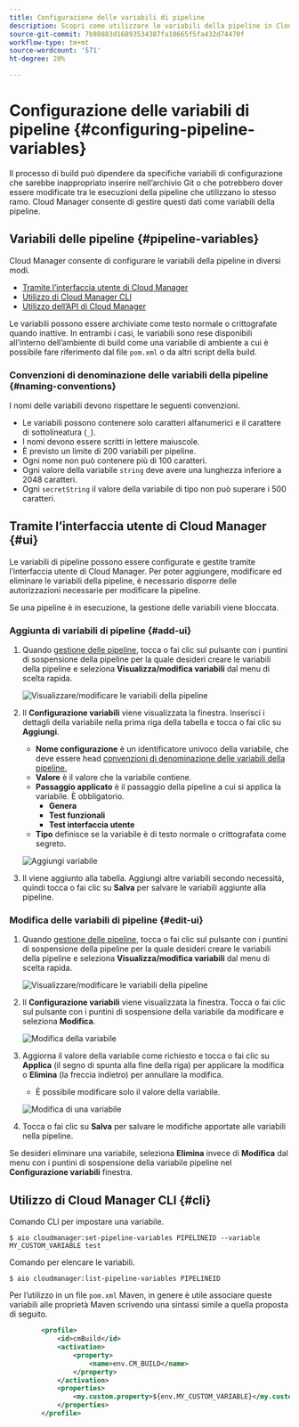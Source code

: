 ```yaml
---
title: Configurazione delle variabili di pipeline
description: Scopri come utilizzare le variabili della pipeline in Cloud Manager per gestire variabili di configurazione specifiche per la build.
source-git-commit: 7b98883d16893534387fa10665f5fa432d74470f
workflow-type: tm+mt
source-wordcount: '571'
ht-degree: 20%

---
```



# Configurazione delle variabili di pipeline {#configuring-pipeline-variables}

Il processo di build può dipendere da specifiche variabili di configurazione che sarebbe inappropriato inserire nell’archivio Git o che potrebbero dover essere modificate tra le esecuzioni della pipeline che utilizzano lo stesso ramo. Cloud Manager consente di gestire questi dati come variabili della pipeline.

## Variabili delle pipeline {#pipeline-variables}

Cloud Manager consente di configurare le variabili della pipeline in diversi modi.

* [Tramite l’interfaccia utente di Cloud Manager](#ui)
* [Utilizzo di Cloud Manager CLI](#cli)
* [Utilizzo dell’API di Cloud Manager](https://developer.adobe.com/experience-cloud/cloud-manager/reference/api/#tag/Variables/operation/getPipelineVariables)

Le variabili possono essere archiviate come testo normale o crittografate quando inattive. In entrambi i casi, le variabili sono rese disponibili all’interno dell’ambiente di build come una variabile di ambiente a cui è possibile fare riferimento dal file `pom.xml` o da altri script della build.

### Convenzioni di denominazione delle variabili della pipeline {#naming-conventions}

I nomi delle variabili devono rispettare le seguenti convenzioni.

* Le variabili possono contenere solo caratteri alfanumerici e il carattere di sottolineatura (`_`).
* I nomi devono essere scritti in lettere maiuscole.
* È previsto un limite di 200 variabili per pipeline.
* Ogni nome non può contenere più di 100 caratteri.
* Ogni valore della variabile `string` deve avere una lunghezza inferiore a 2048 caratteri.
* Ogni `secretString` il valore della variabile di tipo non può superare i 500 caratteri.

## Tramite l’interfaccia utente di Cloud Manager {#ui}

Le variabili di pipeline possono essere configurate e gestite tramite l’interfaccia utente di Cloud Manager. Per poter aggiungere, modificare ed eliminare le variabili della pipeline, è necessario disporre delle autorizzazioni necessarie per modificare la pipeline.

Se una pipeline è in esecuzione, la gestione delle variabili viene bloccata.

### Aggiunta di variabili di pipeline {#add-ui}

1. Quando [gestione delle pipeline,](/help/implementing/cloud-manager/configuring-pipelines/managing-pipelines.md) tocca o fai clic sul pulsante con i puntini di sospensione della pipeline per la quale desideri creare le variabili della pipeline e seleziona **Visualizza/modifica variabili** dal menu di scelta rapida.

   ![Visualizzare/modificare le variabili della pipeline](/help/implementing/cloud-manager/assets/pipeline-variables-view-edit.png)

1. Il **Configurazione variabili** viene visualizzata la finestra. Inserisci i dettagli della variabile nella prima riga della tabella e tocca o fai clic su **Aggiungi**.

   * **Nome configurazione** è un identificatore univoco della variabile, che deve essere head [convenzioni di denominazione delle variabili della pipeline.](#naming-conventions)
   * **Valore** è il valore che la variabile contiene.
   * **Passaggio applicato** è il passaggio della pipeline a cui si applica la variabile. È obbligatorio.
      * **Genera**
      * **Test funzionali**
      * **Test interfaccia utente**
   * **Tipo** definisce se la variabile è di testo normale o crittografata come segreto.

   ![Aggiungi variabile](/help/implementing/cloud-manager/assets/pipeline-variables-add-variable.png)

1. Il viene aggiunto alla tabella. Aggiungi altre variabili secondo necessità, quindi tocca o fai clic su **Salva** per salvare le variabili aggiunte alla pipeline.

### Modifica delle variabili di pipeline {#edit-ui}

1. Quando [gestione delle pipeline,](/help/implementing/cloud-manager/configuring-pipelines/managing-pipelines.md) tocca o fai clic sul pulsante con i puntini di sospensione della pipeline per la quale desideri creare le variabili della pipeline e seleziona **Visualizza/modifica variabili** dal menu di scelta rapida.

   ![Visualizzare/modificare le variabili della pipeline](/help/implementing/cloud-manager/assets/pipeline-variables-view-edit.png)

1. Il **Configurazione variabili** viene visualizzata la finestra. Tocca o fai clic sul pulsante con i puntini di sospensione della variabile da modificare e seleziona **Modifica**.

   ![Modifica della variabile](/help/implementing/cloud-manager/assets/pipeline-variables-edit.png)

1. Aggiorna il valore della variabile come richiesto e tocca o fai clic su **Applica** (il segno di spunta alla fine della riga) per applicare la modifica o **Elimina** (la freccia indietro) per annullare la modifica.

   * È possibile modificare solo il valore della variabile.

   ![Modifica di una variabile](/help/implementing/cloud-manager/assets/pipeline-variables-edit-save.png)

1. Tocca o fai clic su **Salva** per salvare le modifiche apportate alle variabili nella pipeline.

Se desideri eliminare una variabile, seleziona **Elimina** invece di **Modifica** dal menu con i puntini di sospensione della variabile pipeline nel **Configurazione variabili** finestra.

## Utilizzo di Cloud Manager CLI {#cli}

Comando CLI per impostare una variabile.

```shell
$ aio cloudmanager:set-pipeline-variables PIPELINEID --variable MY_CUSTOM_VARIABLE test
```

Comando per elencare le variabili.

```shell
$ aio cloudmanager:list-pipeline-variables PIPELINEID
```

Per l’utilizzo in un file `pom.xml` Maven, in genere è utile associare queste variabili alle proprietà Maven scrivendo una sintassi simile a quella proposta di seguito.

```xml
        <profile>
            <id>cmBuild</id>
            <activation>
                <property>
                    <name>env.CM_BUILD</name>
                </property>
            </activation>
            <properties>
                <my.custom.property>${env.MY_CUSTOM_VARIABLE}</my.custom.property> 
            </properties>
        </profile>
```
